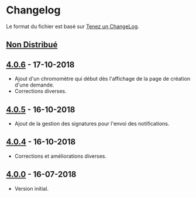 # Changelog
Le format du fichier est basé sur [Tenez un ChangeLog](http://keepachangelog.com/fr/1.0.0/).

## [Non Distribué]

## [4.0.6] - 17-10-2018
- Ajout d'un chromomètre qui début dès l'affichage de la page de création d'une demande.
- Corrections diverses.

## [4.0.5] - 16-10-2018
- Ajout de la gestion des signatures pour l'envoi des notifications.

## [4.0.4] - 16-10-2018
- Corrections et améliorations diverses.

## [4.0.0] - 16-07-2018
- Version initial.

[Non Distribué]: http://git.open-dsi.fr/dolibarr-extension/requestmanager/compare/v4.0.6...HEAD
[4.0.6]: http://git.open-dsi.fr/dolibarr-extension/requestmanager/commits/v4.0.6
[4.0.5]: http://git.open-dsi.fr/dolibarr-extension/requestmanager/commits/v4.0.5
[4.0.4]: http://git.open-dsi.fr/dolibarr-extension/requestmanager/commits/v4.0.4
[4.0.0]: http://git.open-dsi.fr/dolibarr-extension/requestmanager/commits/v4.0.0
